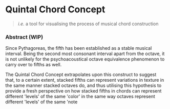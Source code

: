 # Quintal Chord Concept

> *i.e.* a tool for visualising the process of musical chord construction

### Abstract (WIP)

Since Pythagoreas, the fifth has been established as a stable musical interval.
Being the second most consonant interval apart from the octave, it is not unlikely
for the psychoacoustical octave equivalence phenomenon to carry over to fifths as well.

The Quintal Chord Concept extrapolates upon this construct to suggest that, to a certain extent,
stacked fifths can represent variations in texture in the same manner stacked octaves do,
and thus utilising this hypothesis to provide a fresh perspective on how stacked fifths
in chords can represent different 'levels' of the same 'color' in the same way
octaves represent different 'levels' of the same 'note
